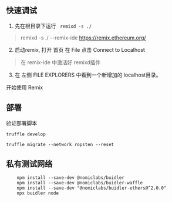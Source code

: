 ## 快速调试
1. 先在根目录下运行 ` remixd -s ./`
> remixd -s ./ --remix-ide https://remix.ethereum.org/
   
2. 启动remix, 打开 首页 在 File 点击 Connect to Localhost
> 在 remix-ide 中激活好 remixd插件 

3. 在 左侧 FILE EXPLORERS 中看到一个新增加的 localhost目录。 

开始使用 Remix 

##  部署
验证部署脚本
```
truffle develop
```

```
truffle migrate --network ropsten --reset
```

## 私有测试网络
```
    npm install --save-dev @nomiclabs/buidler
    npm install --save-dev @nomiclabs/buidler-waffle
    npm install --save-dev "@nomiclabs/buidler-ethers@^2.0.0"
    npx buidler node

```


